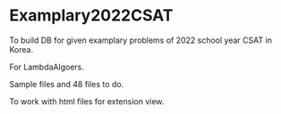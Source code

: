# Examplary2022CSAT

To build DB for given examplary problems of 2022 school year CSAT in Korea.

For LambdaAlgoers.

Sample files and 48 files to do.

To work with html files for extension view.
